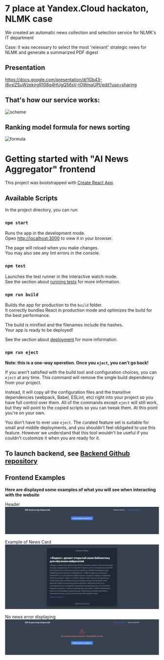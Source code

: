 # 7 place at Yandex.Cloud hackaton, NLMK case

We created an automatic news collection and selection service for NLMK's IT department

Case: it was necessary to select the most 'relevant' strategic news for NLMK and generate a summarized PDF digest

## Presentation
https://docs.google.com/presentation/d/1Gb43-i8vslZSuWzekirgR108q4HUgQ56sV-tOWmaUPI/edit?usp=sharing

## That's how our service works:

![scheme](https://github.com/reproductionprohibited/it_news_summarizer_2.0/assets/93340675/a8fe24a7-37ca-4850-90d2-34917d1066f9)

## Ranking model formula for news sorting
![formula](https://github.com/reproductionprohibited/it_news_summarizer_2.0/assets/93340675/637dbf94-c61d-4f9e-97e3-a6406fd85685)


# Getting started with "AI News Aggregator" frontend

This project was bootstrapped with [Create React App](https://github.com/facebook/create-react-app).

## Available Scripts

In the project directory, you can run:

### `npm start`

Runs the app in the development mode.\
Open [http://localhost:3000](http://localhost:3000) to view it in your browser.

The page will reload when you make changes.\
You may also see any lint errors in the console.

### `npm test`

Launches the test runner in the interactive watch mode.\
See the section about [running tests](https://facebook.github.io/create-react-app/docs/running-tests) for more information.

### `npm run build`

Builds the app for production to the `build` folder.\
It correctly bundles React in production mode and optimizes the build for the best performance.

The build is minified and the filenames include the hashes.\
Your app is ready to be deployed!

See the section about [deployment](https://facebook.github.io/create-react-app/docs/deployment) for more information.

### `npm run eject`

**Note: this is a one-way operation. Once you `eject`, you can't go back!**

If you aren't satisfied with the build tool and configuration choices, you can `eject` at any time. This command will remove the single build dependency from your project.

Instead, it will copy all the configuration files and the transitive dependencies (webpack, Babel, ESLint, etc) right into your project so you have full control over them. All of the commands except `eject` will still work, but they will point to the copied scripts so you can tweak them. At this point you're on your own.

You don't have to ever use `eject`. The curated feature set is suitable for small and middle deployments, and you shouldn't feel obligated to use this feature. However we understand that this tool wouldn't be useful if you couldn't customize it when you are ready for it.


## To launch backend, see [Backend Github repository](https://github.com/plat1nus/it_news_summarizer_backend)

## Frontend Examples

**Here are displayed some examples of what you will see when interacting with the website**

Header
![header_example](readme_images/header_example.png)

Example of News Card
![news_example](readme_images/news_example.png)

No news error displaying
![no_news_error_example](readme_images/no_news_error.png)

